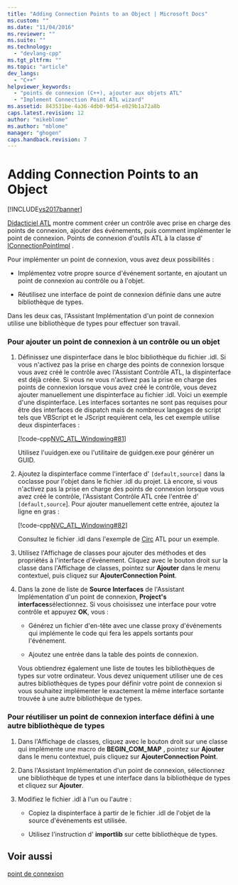 ```yaml
---
title: "Adding Connection Points to an Object | Microsoft Docs"
ms.custom: ""
ms.date: "11/04/2016"
ms.reviewer: ""
ms.suite: ""
ms.technology: 
  - "devlang-cpp"
ms.tgt_pltfrm: ""
ms.topic: "article"
dev_langs: 
  - "C++"
helpviewer_keywords: 
  - "points de connexion (C++), ajouter aux objets ATL"
  - "Implement Connection Point ATL wizard"
ms.assetid: 843531be-4a36-4db0-9d54-e029b1a72a8b
caps.latest.revision: 12
author: "mikeblome"
ms.author: "mblome"
manager: "ghogen"
caps.handback.revision: 7
---
```

# Adding Connection Points to an Object
[!INCLUDE[vs2017banner](../assembler/inline/includes/vs2017banner.md)]

[Didacticiel ATL](../atl/active-template-library-atl-tutorial.md) montre comment créer un contrôle avec prise en charge des points de connexion, ajouter des événements, puis comment implémenter le point de connexion.  Points de connexion d'outils ATL à la classe d' [IConnectionPointImpl](../atl/reference/iconnectionpointimpl-class.md) .  
  
 Pour implémenter un point de connexion, vous avez deux possibilités :  
  
-   Implémentez votre propre source d'événement sortante, en ajoutant un point de connexion au contrôle ou à l'objet.  
  
-   Réutilisez une interface de point de connexion définie dans une autre bibliothèque de types.  
  
 Dans les deux cas, l'Assistant Implémentation d'un point de connexion utilise une bibliothèque de types pour effectuer son travail.  
  
### Pour ajouter un point de connexion à un contrôle ou un objet  
  
1.  Définissez une dispinterface dans le bloc bibliothèque du fichier .idl.  Si vous n'activez pas la prise en charge des points de connexion lorsque vous avez créé le contrôle avec l'Assistant Contrôle ATL, la dispinterface est déjà créée.  Si vous ne vous n'activez pas la prise en charge des points de connexion lorsque vous avez créé le contrôle, vous devez ajouter manuellement une dispinterface au fichier .idl.  Voici un exemple d'une dispinterface.  Les interfaces sortantes ne sont pas requises pour être des interfaces de dispatch mais de nombreux langages de script tels que VBScript et le JScript requièrent cela, les cet exemple utilise deux dispinterfaces :  
  
     [!code-cpp[NVC_ATL_Windowing#81](../atl/codesnippet/CPP/adding-connection-points-to-an-object_1.idl)]  
  
     Utilisez l'uuidgen.exe ou l'utilitaire de guidgen.exe pour générer un GUID.  
  
2.  Ajoutez la dispinterface comme l'interface d' `[default,source]` dans la coclasse pour l'objet dans le fichier .idl du projet.  Là encore, si vous n'activez pas la prise en charge des points de connexion lorsque vous avez créé le contrôle, l'Assistant Contrôle ATL crée l'entrée d' `[default,source`\].  Pour ajouter manuellement cette entrée, ajoutez la ligne en gras :  
  
     [!code-cpp[NVC_ATL_Windowing#82](../atl/codesnippet/CPP/adding-connection-points-to-an-object_2.idl)]  
  
     Consultez le fichier .idl dans l'exemple de [Circ](../top/visual-cpp-samples.md) ATL pour un exemple.  
  
3.  Utilisez l'Affichage de classes pour ajouter des méthodes et des propriétés à l'interface d'événement.  Cliquez avec le bouton droit sur la classe dans l'Affichage de classes, pointez sur **Ajouter** dans le menu contextuel, puis cliquez sur **AjouterConnection Point**.  
  
4.  Dans la zone de liste de **Source Interfaces** de l'Assistant Implémentation d'un point de connexion, **Project's interfaces**sélectionnez.  Si vous choisissez une interface pour votre contrôle et appuyez **OK**, vous :  
  
    -   Générez un fichier d'en\-tête avec une classe proxy d'événements qui implémente le code qui fera les appels sortants pour l'événement.  
  
    -   Ajoutez une entrée dans la table des points de connexion.  
  
     Vous obtiendrez également une liste de toutes les bibliothèques de types sur votre ordinateur.  Vous devez uniquement utiliser une de ces autres bibliothèques de types pour définir votre point de connexion si vous souhaitez implémenter le exactement la même interface sortante trouvée à une autre bibliothèque de types.  
  
### Pour réutiliser un point de connexion interface défini à une autre bibliothèque de types  
  
1.  Dans l'Affichage de classes, cliquez avec le bouton droit sur une classe qui implémente une macro de **BEGIN\_COM\_MAP** , pointez sur **Ajouter** dans le menu contextuel, puis cliquez sur **AjouterConnection Point**.  
  
2.  Dans l'Assistant Implémentation d'un point de connexion, sélectionnez une bibliothèque de types et une interface dans la bibliothèque de types et cliquez sur **Ajouter**.  
  
3.  Modifiez le fichier .idl à l'un ou l'autre :  
  
    -   Copiez la dispinterface à partir de le fichier .idl de l'objet de la source d'événements est utilisée.  
  
    -   Utilisez l'instruction d' **importlib** sur cette bibliothèque de types.  
  
## Voir aussi  
 [point de connexion](../atl/atl-connection-points.md)
